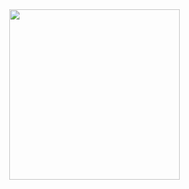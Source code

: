 <div id="header" align="center">
  <img src="https://media1.giphy.com/media/l378ryVoDmMwKoSt2/giphy.gif" width="300"/>
</div>
